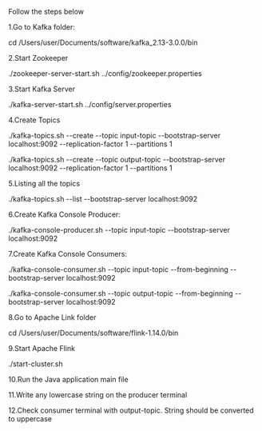 Follow the steps below


1.Go to Kafka folder:

cd /Users/user/Documents/software/kafka_2.13-3.0.0/bin


2.Start Zookeeper

./zookeeper-server-start.sh ../config/zookeeper.properties


3.Start Kafka Server

./kafka-server-start.sh ../config/server.properties


4.Create Topics

./kafka-topics.sh --create --topic input-topic --bootstrap-server localhost:9092 --replication-factor 1 --partitions 1

./kafka-topics.sh --create --topic output-topic --bootstrap-server localhost:9092 --replication-factor 1 --partitions 1


5.Listing all the topics

./kafka-topics.sh --list --bootstrap-server localhost:9092


6.Create Kafka Console Producer:

./kafka-console-producer.sh --topic input-topic --bootstrap-server localhost:9092


7.Create Kafka Console Consumers:

./kafka-console-consumer.sh --topic input-topic --from-beginning --bootstrap-server localhost:9092

./kafka-console-consumer.sh --topic output-topic --from-beginning --bootstrap-server localhost:9092


8.Go to Apache Link folder

cd /Users/user/Documents/software/flink-1.14.0/bin


9.Start Apache Flink

./start-cluster.sh


10.Run the Java application main file


11.Write any lowercase string on the producer terminal


12.Check consumer terminal with output-topic. String should be converted to uppercase


